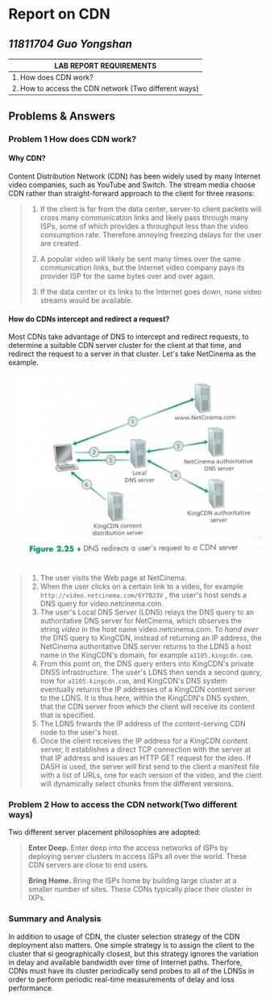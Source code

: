 # Report on CDN

## *11811704 Guo Yongshan*

| LAB REPORT REQUIREMENTS                               |
| ----------------------------------------------------- |
| 1. How does CDN work?                                 |
| 2. How to access the CDN network (Two different ways) |

## Problems & Answers

### Problem 1 How does CDN work?

#### Why CDN?

Content Distribution Network (CDN) has been widely used by many Internet video companies, such as YouTube and Switch. The stream media choose CDN rather than straight-forward approach to the client for three reasons:

> 1. If the client is far from the data center, server-to client packets will cross many communication links and likely pass through many ISPs, some of which provides a throughput less than the video consumption rate. Therefore annoying freezing delays for the user are created.
>  
> 2. A popular video will likely be sent many times over the same communication links, but the Internet video company pays its provider ISP for the same bytes over and over again.
>  
> 3. If the data center or its links to the Internet goes down, none video streams would be available.

#### How do CDNs intercept and redirect a request?

Most CDNs take advantage of DNS to intercept and redirect requests, to determine a suitable CDN server cluster for the client at that time, and redirect the request to a server in that cluster. Let's take NetCinema as the example.

![Fig.1.jpg](Fig.1.jpg)

> 1. The user visits the Web page at NetCinema.
> 2. When the user clicks on a certain link to a video, for example `http://video.netcinema.com/6Y7B23V` , the user's host sends a DNS query for video.netcinema.com.
> 3. The user's Local DNS Server (LDNS) relays the DNS query to an authoritative DNS server for NetCinema, which observes the string *video* in the host name video.netcinema.com. To *hand over* the DNS query to KingCDN, instead of returning an IP address, the NetCinema authoritative DNS server returns to the LDNS a host name in the KingCDN's domain, for example `a1105.kingcdn.com`.
> 4. From this point on, the DNS query enters into KingCDN's private DNSS infrastructure. The user's LDNS then sends a second query, now for `a1105.kingcdn.com`, and KingCDN's DNS system eventually returns the IP addresses of a KingCDN content server to the LDNS. It is thus here, within the KingCDN's DNS system, that the CDN server from which the client will receive its content that is specified.
> 5. The LDNS frwards the IP address of the content-serving CDN node to the user's host.
> 6. Once the client receives the IP address for a KingCDN content server, it establishes a direct TCP connection with the server at that IP address and issues an HTTP GET request for the ideo. If DASH is used, the server will first send to the client a manifest file with a list of URLs, one for each version of the video, and the clent will dynamically select chunks from the different versions.

### Problem 2 How to access the CDN network(Two different ways)

Two different server placement philosophies are adopted:

> **Enter Deep.** Enter deep into the access networks of ISPs by deploying server clusters in access ISPs all over the world. These CDN servers are close to end users.
>  
> **Bring Home.** Bring the ISPs home by building large cluster at a smaller number of sites. These CDNs typically place their cluster in IXPs.

### Summary and Analysis

In addition to usage of CDN, the cluster selection strategy of the CDN deployment also matters. One simple strategy is to assign the client to the cluster that si geographically closest, but this strategy ignores the variation in delay and available bandwidth over time of Internet paths. Therfore, CDNs must have its cluster periodically send probes to all of the LDNSs in order to perform periodic real-time measurements of delay and loss performance.
